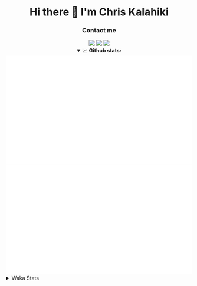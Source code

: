 <div align="center">
 <h1>Hi there 👋 I'm Chris Kalahiki</h1>
 <h3>Contact me</h3>
 <a href="mailto:chris.kalahiki@gmail.com"><img src="https://img.shields.io/badge/gmail-%23D14836.svg?&style=for-the-badge&logo=gmail&logoColor=white"/></a>
 <a href="https://twitter.com/ChrisKalahiki"><img src="https://img.shields.io/badge/twitter-%231DA1F2.svg?&style=for-the-badge&logo=twitter&logoColor=white"/></a>
 <a href="https://www.linkedin.com/in/ChrisKalahiki"><img src="https://img.shields.io/badge/linkedin-%230077B5.svg?&style=for-the-badge&logo=linkedin&logoColor=white"/></a>
<details open>
  <summary>📈 <b>Github stats:</b></summary>
  <img src="https://github.com/ChrisKalahiki/github-stats/blob/master/generated/overview.svg"/>
  <img src="https://github.com/ChrisKalahiki/github-stats/blob/master/generated/languages.svg"/>
</details>
</div>

<details>
  <summary>Waka Stats</summary>
<!--START_SECTION:waka-->
![Code Time](http://img.shields.io/badge/Code%20Time-138%20hrs%2038%20mins-blue)

**🐱 My GitHub Data** 

> 🏆 248 Contributions in the Year 2022
 > 
> 📦 6.2 MB Used in GitHub's Storage 
 > 
> 💼 Opted to Hire
 > 
> 📜 34 Public Repositories 
 > 
> 🔑 24 Private Repositories  
 > 
**I'm an Early 🐤** 

```text
🌞 Morning    80 commits     ████░░░░░░░░░░░░░░░░░░░░░   16.33% 
🌆 Daytime    197 commits    ██████████░░░░░░░░░░░░░░░   40.2% 
🌃 Evening    154 commits    ███████░░░░░░░░░░░░░░░░░░   31.43% 
🌙 Night      59 commits     ███░░░░░░░░░░░░░░░░░░░░░░   12.04%

```
📅 **I'm Most Productive on Wednesday** 

```text
Monday       75 commits     ███░░░░░░░░░░░░░░░░░░░░░░   15.31% 
Tuesday      46 commits     ██░░░░░░░░░░░░░░░░░░░░░░░   9.39% 
Wednesday    116 commits    ██████░░░░░░░░░░░░░░░░░░░   23.67% 
Thursday     84 commits     ████░░░░░░░░░░░░░░░░░░░░░   17.14% 
Friday       70 commits     ███░░░░░░░░░░░░░░░░░░░░░░   14.29% 
Saturday     25 commits     █░░░░░░░░░░░░░░░░░░░░░░░░   5.1% 
Sunday       74 commits     ███░░░░░░░░░░░░░░░░░░░░░░   15.1%

```


📊 **This Week I Spent My Time On** 

```text
⌚︎ Time Zone: America/New_York

💬 Programming Languages: 
C++                      2 hrs               ███████████████░░░░░░░░░░   60.62% 
Other                    33 mins             ████░░░░░░░░░░░░░░░░░░░░░   16.76% 
Markdown                 24 mins             ███░░░░░░░░░░░░░░░░░░░░░░   12.34% 
Bash                     19 mins             ██░░░░░░░░░░░░░░░░░░░░░░░   9.76% 
Python                   0 secs              ░░░░░░░░░░░░░░░░░░░░░░░░░   0.29%

🔥 Editors: 
VS Code                  3 hrs 19 mins       █████████████████████████   100.0%

🐱‍💻 Projects: 
Multiscale_Modeling      2 hrs 55 mins       ██████████████████████░░░   88.16% 
prog1                    14 mins             █░░░░░░░░░░░░░░░░░░░░░░░░   7.34% 
MUI_Test_Example         7 mins              █░░░░░░░░░░░░░░░░░░░░░░░░   4.0% 
clemson-breast-cancer    0 secs              ░░░░░░░░░░░░░░░░░░░░░░░░░   0.29% 
hcc8810-adss             0 secs              ░░░░░░░░░░░░░░░░░░░░░░░░░   0.22%

💻 Operating System: 
Windows                  2 hrs 17 mins       █████████████████░░░░░░░░   69.09% 
Linux                    1 hr 1 min          ███████░░░░░░░░░░░░░░░░░░   30.91%

```

**I Mostly Code in Jupyter Notebook** 

```text
Jupyter Notebook         16 repos            ███████░░░░░░░░░░░░░░░░░░   28.07% 
Python                   14 repos            ██████░░░░░░░░░░░░░░░░░░░   24.56% 
C#                       11 repos            ████░░░░░░░░░░░░░░░░░░░░░   19.3% 
JavaScript               4 repos             █░░░░░░░░░░░░░░░░░░░░░░░░   7.02% 
HTML                     2 repos             █░░░░░░░░░░░░░░░░░░░░░░░░   3.51%

```


**Timeline**

![Chart not found](https://raw.githubusercontent.com/ChrisKalahiki/ChrisKalahiki/main/charts/bar_graph.png) 


 Last Updated on 22/09/2022 18:54:54 UTC
<!--END_SECTION:waka-->
</details>

